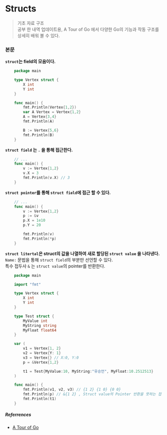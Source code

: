 # Structs
> 기초 자료 구조 <br>
> 공부 한 내역 업데이트용, A Tour of Go 에서 다양한 Go의 기능과 작동 구조를 상세히 배워 볼 수 있다.

### 본문
**`struct`는 field의 모음이다.**
``` go
    package main

    type Vertex struct {
        X int
        Y int
    }

    func main() {
        fmt.Println(Vertex{1,2})
        var A Vertex = Vertex{1,2}
        A = Vertex{3,4}
        fmt.Println(A)

        B := Vertex{5,6}
        fmt.Println(B)
    }
```

**`struct field` 는 `.` 을 통해 접근한다.**
``` go
    // ...
    func main() {
        v := Vertex{1,2}
        v.X = 3
        fmt.Println(v.X) // 3
    }
```

**`struct pointer`를 통해 `struct field`에 접근 할 수 있다.**
``` go
    // ...
    func main() {
        v := Vertex{1,2}
        p := &v
        p.X = 1e10
        p.Y = 20

        fmt.Println(v)
        fmt.Println(*p)
    }
```

**`struct litertal`은 struct의 값을 나열하여 새로 할당된 `struct value` 을 나타낸다.**<br>
`Name:` 문법을 통해 `struct field`의 부분만 선언할 수 있다.<br>
특수 접두사 `&` 는 `struct value`의 pointer를 반환한다.<br>
``` go
    package main

    import "fmt"

    type Vertex struct {
        X int
        Y int
    }

    type Test struct {
        MyValue int
        MyString string
        MyFloat float64
    }

    var (
        v1 = Vertex{1, 2}
        v2 = Vertex{Y: 1}
        v3 = Vertex{} // X:0, Y:0
        p = &Vertex{1,2}

        t1 = Test{MyValue:10, MyString:"유승언", MyFloat:10.2512513}
    )

    func main() {
        fmt.Println(v1, v2, v3) // {1 2} {1 0} {0 0} 
        fmt.Println(p) // &{1 2} , Struct value의 Pointer 반환을 뜻하는 접두사
        fmt.Println(t1)
    }
```


##### Referrences
- [A Tour of Go](https://go.dev/tour/list)

